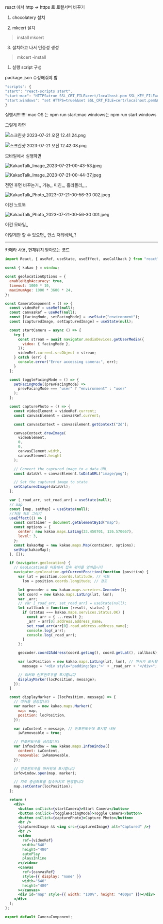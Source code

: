 react 에서 http -> https 로 로컬서버 바꾸기

1. chocolatery 설치

2. mkcert 설치
> install mkcert

3. 설치하고 나서 인증성 생성
> mkcert -install

1. 실행 script 구성

package.json 수정해줘야 함

```jsx
"scripts": {
"start": "react-scripts start",
"start:mac": "HTTPS=true SSL_CRT_FILE=cert/localhost.pem SSL_KEY_FILE=cert/localhost-key.pem npm run start",
"start:windows": "set HTTPS=true&&set SSL_CRT_FILE=cert/localhost.pem&&set SSL_KEY_FILE=cert/localhost-key.pem&&npm run start"
}
```

실행시!!!!!!!!
mac OS 는 npm run start:mac
windows는 npm run start:windows

그렇게 하면

![스크린샷 2023-07-21 오전 12.41.24.png](https://s3-us-west-2.amazonaws.com/secure.notion-static.com/c77d7736-a67e-463a-9804-7d7c7375320b/%E1%84%89%E1%85%B3%E1%84%8F%E1%85%B3%E1%84%85%E1%85%B5%E1%86%AB%E1%84%89%E1%85%A3%E1%86%BA_2023-07-21_%E1%84%8B%E1%85%A9%E1%84%8C%E1%85%A5%E1%86%AB_12.41.24.png)

![스크린샷 2023-07-21 오전 12.42.08.png](https://s3-us-west-2.amazonaws.com/secure.notion-static.com/1257c3a1-9004-4f11-94e1-3767ec869fe6/%E1%84%89%E1%85%B3%E1%84%8F%E1%85%B3%E1%84%85%E1%85%B5%E1%86%AB%E1%84%89%E1%85%A3%E1%86%BA_2023-07-21_%E1%84%8B%E1%85%A9%E1%84%8C%E1%85%A5%E1%86%AB_12.42.08.png)


모바일에서 실행하면

![KakaoTalk_Image_2023-07-21-00-43-53.jpeg](https://s3-us-west-2.amazonaws.com/secure.notion-static.com/dba15c12-5799-4ff7-a454-9917a0d5279a/KakaoTalk_Image_2023-07-21-00-43-53.jpeg)


![KakaoTalk_Image_2023-07-21-00-44-37.jpeg](https://s3-us-west-2.amazonaws.com/secure.notion-static.com/0b047bdc-efac-4b95-ba94-880ee74df244/KakaoTalk_Image_2023-07-21-00-44-37.jpeg)

전면 후면 바꾸는거,, 가능,, 미친,,, 홀리몰리,,,,

![KakaoTalk_Photo_2023-07-21-00-56-30 002.jpeg](https://s3-us-west-2.amazonaws.com/secure.notion-static.com/afc43c73-6186-45c8-bb2d-d4a61841f135/KakaoTalk_Photo_2023-07-21-00-56-30_002.jpeg)

이건 노트북

![KakaoTalk_Photo_2023-07-21-00-56-30 001.jpeg](https://s3-us-west-2.amazonaws.com/secure.notion-static.com/20ea028a-efeb-498a-b325-6a1c691076aa/KakaoTalk_Photo_2023-07-21-00-56-30_001.jpeg)

이건 모바일,,

이렇게만 할 수 있으면,, 안스 저리비켜,,?



----------------------------------------------------------------------------------

카메라 사용, 현재위치 받아오는 코드

```jsx
import React, { useRef, useState, useEffect, useCallback } from "react";

const { kakao } = window;

const geolocationOptions = {
  enableHighAccuracy: true,
  timeout: 1000 * 10,
  maximumAge: 1000 * 3600 * 24,
};

const CameraComponent = () => {
  const videoRef = useRef(null);
  const canvasRef = useRef(null);
  const [facingMode, setFacingMode] = useState("environment");
  const [capturedImage, setCapturedImage] = useState(null);

  const startCamera = async () => {
    try {
      const stream = await navigator.mediaDevices.getUserMedia({
        video: { facingMode },
      });
      videoRef.current.srcObject = stream;
    } catch (err) {
      console.error("Error accessing camera:", err);
    }
  };

  const toggleFacingMode = () => {
    setFacingMode((prevFacingMode) =>
      prevFacingMode === "user" ? "environment" : "user"
    );
  };

  const capturePhoto = () => {
    const videoElement = videoRef.current;
    const canvasElement = canvasRef.current;

    const canvasContext = canvasElement.getContext("2d");

    canvasContext.drawImage(
      videoElement,
      0,
      0,
      canvasElement.width,
      canvasElement.height
    );

    // Convert the captured image to a data URL
    const dataUrl = canvasElement.toDataURL("image/png");

    // Set the captured image to state
    setCapturedImage(dataUrl);
  };

  var [_road_arr, set_road_arr] = useState(null);
  // map
  const [map, setMap] = useState(null);
  //처음 지도 그리기
  useEffect(() => {
    const container = document.getElementById("map");
    const options = {
      center: new kakao.maps.LatLng(33.450701, 126.570667),
      level: 3,
    };
    const kakaoMap = new kakao.maps.Map(container, options);
    setMap(kakaoMap);
  }, []);

  if (navigator.geolocation) {
    // GeoLocation을 이용해서 접속 위치를 얻어옵니다
    navigator.geolocation.getCurrentPosition(function (position) {
      var lat = position.coords.latitude, // 위도
        lon = position.coords.longitude; // 경도

      let geocoder = new kakao.maps.services.Geocoder();
      let coord = new kakao.maps.LatLng(lat, lon);
      var _arr;
      // var [_road_arr, set_road_arr] = useState(null);
      let callback = function (result, status) {
        if (status === kakao.maps.services.Status.OK) {
          const arr = { ...result };
          _arr = arr[0].address.address_name;
          set_road_arr(arr[0].road_address.address_name);
          console.log(_arr);
          console.log(_road_arr);
        }
      };

      geocoder.coord2Address(coord.getLng(), coord.getLat(), callback);

      var locPosition = new kakao.maps.LatLng(lat, lon), // 마커가 표시될 위치를 geolocation으로 얻어온 좌표로 생성합니다
        message = '<div style="padding:5px;">' + _road_arr + "</div>"; // 인포윈도우에 표시될 내용입니다

      // 마커와 인포윈도우를 표시합니다
      displayMarker(locPosition, message);
    });
  }

  const displayMarker = (locPosition, message) => {
    // 마커를 생성합니다
    var marker = new kakao.maps.Marker({
      map: map,
      position: locPosition,
    });

    var iwContent = message, // 인포윈도우에 표시할 내용
      iwRemoveable = true;

    // 인포윈도우를 생성합니다
    var infowindow = new kakao.maps.InfoWindow({
      content: iwContent,
      removable: iwRemoveable,
    });

    // 인포윈도우를 마커위에 표시합니다
    infowindow.open(map, marker);

    // 지도 중심좌표를 접속위치로 변경합니다
    map.setCenter(locPosition);
  };

  return (
    <div>
      <button onClick={startCamera}>Start Camera</button>
      <button onClick={toggleFacingMode}>Toggle Camera</button>
      <button onClick={capturePhoto}>Capture Photo</button>
      <br />
      {capturedImage && <img src={capturedImage} alt="Captured" />}
      <br />
      <video
        ref={videoRef}
        width="640"
        height="480"
        autoPlay
        playsInline
      ></video>
      <canvas
        ref={canvasRef}
        style={{ display: "none" }}
        width="640"
        height="480"
      ></canvas>
      <div id="map" style={{ width: "100%", height: "400px" }}></div>
    </div>
  );
};

export default CameraComponent;
```
